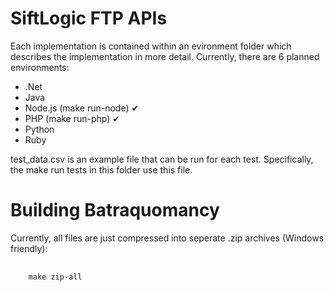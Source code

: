 SiftLogic FTP APIs
==================

Each implementation is contained within an evironment folder which describes the implementation in more detail. Currently, there are 6 planned environments:

* .Net
* Java
* Node.js (make run-node) ✔
* PHP (make run-php) ✔
* Python
* Ruby

test_data.csv is an example file that can be run for each test. Specifically, the make run tests in this folder use this file.

Building Batraquomancy
======================

Currently, all files are just compressed into seperate .zip archives (Windows friendly):
<pre>
  <code>
    make zip-all
  </code>
</pre>

